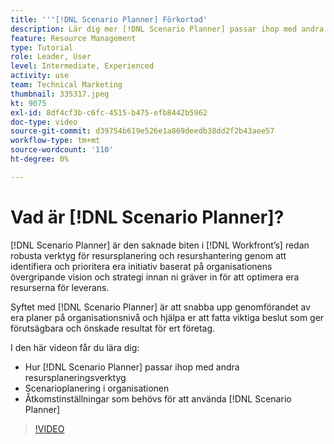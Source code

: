 ```yaml
---
title: '''[!DNL Scenario Planner] Förkortad'
description: Lär dig mer [!DNL Scenario Planner] passar ihop med andra resursplaneringsverktyg. Lär dig sedan hur du konfigurerar [!DNL Scenario Planner].
feature: Resource Management
type: Tutorial
role: Leader, User
level: Intermediate, Experienced
activity: use
team: Technical Marketing
thumbnail: 335317.jpeg
kt: 9075
exl-id: 8df4cf3b-c6fc-4515-b475-efb8442b5962
doc-type: video
source-git-commit: d39754b619e526e1a869deedb38dd2f2b43aee57
workflow-type: tm+mt
source-wordcount: '110'
ht-degree: 0%

---
```


# Vad är [!DNL Scenario Planner]?

[!DNL Scenario Planner] är den saknade biten i [!DNL Workfront’s] redan robusta verktyg för resursplanering och resurshantering genom att identifiera och prioritera era initiativ baserat på organisationens övergripande vision och strategi innan ni gräver in för att optimera era resurserna för leverans.

Syftet med [!DNL Scenario Planner] är att snabba upp genomförandet av era planer på organisationsnivå och hjälpa er att fatta viktiga beslut som ger förutsägbara och önskade resultat för ert företag.

I den här videon får du lära dig:

* Hur [!DNL Scenario Planner] passar ihop med andra resursplaneringsverktyg
* Scenarioplanering i organisationen
* Åtkomstinställningar som behövs för att använda [!DNL Scenario Planner]

>[!VIDEO](https://video.tv.adobe.com/v/335317/?quality=12)
